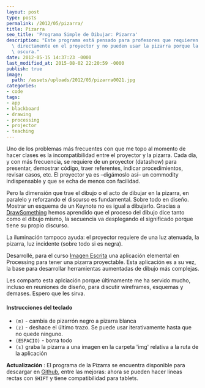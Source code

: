 ```yaml
---
layout: post
type: posts
permalink: /2012/05/pizarra/
title: Pizarra
seo_title: 'Programa Simple de Dibujar: Pizarra'
description: "Este programa está pensado para profesores que requieren dibujar\
  \ directamente en el proyector y no pueden usar la pizarra porque la sala está\
  \ oscura."
date: 2012-05-15 14:37:23 -0000
last_modified_at: 2015-08-02 22:20:59 -0000
publish: true
image:
  path: /assets/uploads/2012/05/pizarra0021.jpg
categories:
- code
tags:
- app
- blackboard
- drawing
- processing
- projector
- teaching
---
```

Uno de los problemas más frecuentes con que me topo al momento de hacer clases es la incompatibilidad entre el proyector y la pizarra. Cada día, y con más frecuencia, se requiere de un proyector (datashow) para presentar, demostrar código, traer referentes, indicar procedimientos, revisar casos, etc. El proyector ya es –digámoslo así– un commodity indispensable y que se echa de menos con facilidad.

Pero la dimensión que trae el dibujo o el acto de dibujar en la pizarra, en paralelo y reforzando el discurso es fundamental. Sobre todo en diseño. Mostrar un esquema de un Keynote no es igual a dibujarlo. Gracias a [DrawSomething](https://play.google.com/store/apps/details?id=com.omgpop.dstfree&hl=es "DrawSomething on Google Store") hemos aprendido que el proceso del dibujo dice tanto como el dibujo mismo, la secuencia va desplegando el significado porque tiene su propio discurso.

La iluminación tampoco ayuda: el proyector requiere de una luz atenuada, la pizarra, luz incidente (sobre todo si es negra).

Desarrollé, para el curso [Imagen Escrita](http://wiki.ead.pucv.cl/index.php/Imagen_Escrita_2012) una aplicación elemental en Processing para tener una pizarra proyectable. Esta aplicación es a su vez, la base para desarrollar herramientas aumentadas de dibujo más complejas.

Les comparto esta aplciación porque últimamente me ha servido mucho, incluso en reuniones de diseño, para discutir wireframes, esquemas y demases. Espero que les sirva.

#### Instrucciones del teclado

* `(m)` \- cambia de pizarrón negro a pizarra blanca
* `(z)` \- deshace el último trazo. Se puede usar iterativamente hasta que no quede ninguno.
* `(ESPACIO)` \- borra todo
* `(s)` graba la pizarra a una imagen en la carpeta 'img' relativa a la ruta de la aplicación

**Actualización** : El programa de la Pizarra se encuentra disponible para descargar en [Github](https://github.com/hspencer/pizarra), entre las mejoras: ahora se pueden hacer líneas rectas con `SHIFT` y tiene compatibilidad para tablets.
